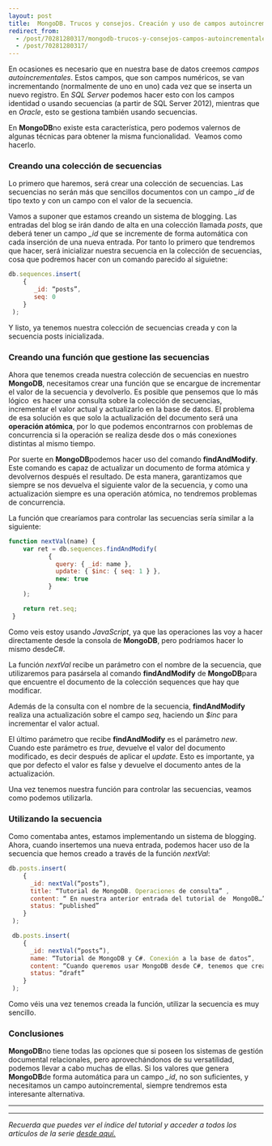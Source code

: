```yaml
---
layout: post
title:  MongoDB. Trucos y consejos. Creación y uso de campos autoincrementales
redirect_from:
  - /post/70281280317/mongodb-trucos-y-consejos-campos-autoincrementales.html
  - /post/70281280317/
---
```


En ocasiones es necesario que en nuestra base de datos creemos *campos
autoincrementales*. Estos campos, que son campos numéricos, se van
incrementando (normalmente de uno en uno) cada vez que se inserta un
nuevo registro. En *SQL Server* podemos hacer esto con los campos
identidad o usando secuencias (a partir de SQL Server 2012), mientras
que en *Oracle*, esto se gestiona también usando secuencias.

 En **MongoDB**no existe esta característica, pero podemos valernos de
algunas técnicas para obtener la misma funcionalidad.  Veamos como
hacerlo.

### Creando una colección de secuencias

Lo primero que haremos, será crear una colección de secuencias. Las
secuencias no serán más que sencillos documentos con un campo *_id* de
tipo texto y con un campo con el valor de la secuencia.

 Vamos a suponer que estamos creando un sistema de blogging. Las
entradas del blog se irán dando de alta en una colección llamada
*posts*, que deberá tener un campo *_id* que se incremente de forma
automática con cada inserción de una nueva entrada. Por tanto lo primero
que tendremos que hacer, será inicializar nuestra secuencia en la
colección de secuencias, cosa que podremos hacer con un comando parecido
al siguietne:

```javascript
db.sequences.insert(
    {
       _id: “posts”,
       seq: 0
    }
 );
```

Y listo, ya tenemos nuestra colección de secuencias creada y con la
secuencia posts inicializada.

### Creando una función que gestione las secuencias

Ahora que tenemos creada nuestra colección de secuencias en nuestro
**MongoDB**, necesitamos crear una función que se encargue de
incrementar el valor de la secuencia y devolverlo. Es posible que
pensemos que lo más lógico  es hacer una consulta sobre la colección de
secuencias, incrementar el valor actual y actualizarlo en la base de
datos. El problema de esa solución es que solo la actualización del
documento será una **operación atómica**, por lo que podemos
encontrarnos con problemas de concurrencia si la operación se realiza
desde dos o más conexiones distintas al mismo tiempo. 

 Por suerte en **MongoDB**podemos hacer uso del comando
**findAndModify**. Este comando es capaz de actualizar un documento de
forma atómica y devolvernos después el resultado. De esta manera,
garantizamos que siempre se nos devuelva el siguiente valor de la
secuencia, y como una actualización siempre es una operación atómica, no
tendremos problemas de concurrencia. 

 La función que crearíamos para controlar las secuencias sería similar a
la siguiente:

```javascript
function nextVal(name) {
    var ret = db.sequences.findAndModify(
           {
             query: { _id: name },
             update: { $inc: { seq: 1 } },
             new: true
           }
    );

    return ret.seq;
 }
```

Como veis estoy usando *JavaScript*, ya que las operaciones las voy a
hacer directamente desde la consola de **MongoDB**, pero podríamos hacer
lo mismo desde*C#*. 

La función *nextVal* recibe un parámetro con el nombre de la secuencia,
que utilizaremos para pasársela al comando **findAndModify** de
**MongoDB**para que encuentre el documento de la colección sequences que
hay que modificar. 

 Además de la consulta con el nombre de la secuencia,
**findAndModify** realiza una actualización sobre el campo *seq*,
haciendo un *$inc* para incrementar el valor actual. 

El último parámetro que recibe **findAndModify** es el parámetro *new*.
Cuando este parámetro es *true*, devuelve el valor del documento
modificado, es decir después de aplicar el *update*. Esto es importante,
ya que por defecto el valor es false y devuelve el documento antes de la
actualización.

 Una vez tenemos nuestra función para controlar las secuencias, veamos
como podemos utilizarla.

### Utilizando la secuencia

Como comentaba antes, estamos implementando un sistema de blogging.
Ahora, cuando insertemos una nueva entrada, podemos hacer uso de la
secuencia que hemos creado a través de la función *nextVal*:

```javascript
db.posts.insert(
    {
      _id: nextVal(“posts”),
      title: “Tutorial de MongoDB. Operaciones de consulta” ,
      content: “ En nuestra anterior entrada del tutorial de  MongoDB…”,
      status: “published”
    }
 );

 db.posts.insert(
    {
      _id: nextVal(“posts”),
      name: “Tutorial de MongoDB y C#. Conexión a la base de datos”,
      content: “Cuando queremos usar MongoDB desde C#, tenemos que crear una conexión …”,
      status: “draft”
    }
 );
```

Como véis una vez tenemos creada la función, utilizar la secuencia es
muy sencillo.

### Conclusiones

**MongoDB**no tiene todas las opciones que si poseen los sistemas de
gestión documental relacionales, pero aprovechándonos de su
versatilidad, podemos llevar a cabo muchas de ellas. Si los valores que
genera **MongoDB**de forma automática para un campo *_id*, no son
suficientes, y necesitamos un campo autoincremental, siempre tendremos
esta interesante alternativa.


* * * * *

* * * * *

*Recuerda que puedes ver el índice del tutorial y acceder a todos los
artículos de la serie [desde
aquí.](https://charlascylon.com/tutorialmongo)*




